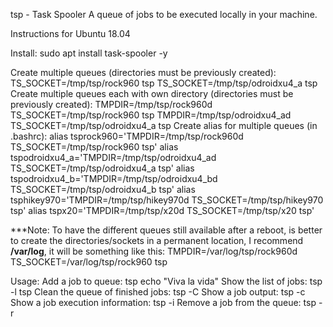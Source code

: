 tsp - Task Spooler
A queue of jobs to be executed locally in your machine.

Instructions for Ubuntu  18.04

Install:
sudo apt install task-spooler -y


Create multiple queues (directories must be previously created):
 TS_SOCKET=/tmp/tsp/rock960 tsp
 TS_SOCKET=/tmp/tsp/odroidxu4_a tsp
Create multiple queues each with own directory (directories must be previously created):
 TMPDIR=/tmp/tsp/rock960d TS_SOCKET=/tmp/tsp/rock960 tsp
 TMPDIR=/tmp/tsp/odroidxu4_ad TS_SOCKET=/tmp/tsp/odroidxu4_a tsp
Create alias for multiple queues (in .bashrc):
  alias tsprock960='TMPDIR=/tmp/tsp/rock960d TS_SOCKET=/tmp/tsp/rock960 tsp'
  alias tspodroidxu4_a='TMPDIR=/tmp/tsp/odroidxu4_ad TS_SOCKET=/tmp/tsp/odroidxu4_a tsp'
  alias tspodroidxu4_b='TMPDIR=/tmp/tsp/odroidxu4_bd TS_SOCKET=/tmp/tsp/odroidxu4_b tsp'
  alias tsphikey970='TMPDIR=/tmp/tsp/hikey970d TS_SOCKET=/tmp/tsp/hikey970 tsp'
  alias tspx20='TMPDIR=/tmp/tsp/x20d TS_SOCKET=/tmp/tsp/x20 tsp'

***Note:
  To have the different queues still available after a reboot, is better to create the directories/sockets in
  a permanent location, I recommend **/var/log**, it will be something like this:
    TMPDIR=/var/log/tsp/rock960d TS_SOCKET=/var/log/tsp/rock960 tsp

Usage:
Add a job to queue:
  tsp echo "Viva la vida"
Show the list of jobs:
  tsp -l
  tsp
Clean the queue of finished jobs:
  tsp -C
Show a job output:
  tsp -c <id>
Show a job execution information:
  tsp -i <id>
Remove a job from the queue:
  tsp -r <id>
